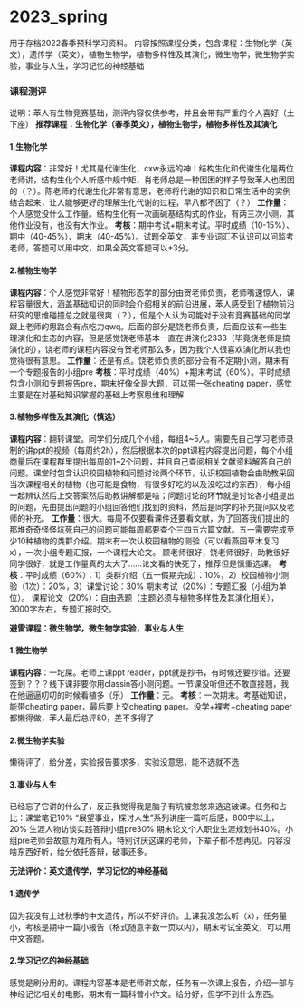 # 2023_spring
用于存档2022春季预科学习资料。
内容按照课程分类，包含课程：生物化学（英文），遗传学（英文），植物生物学，植物多样性及其演化，微生物学，微生物学实验，事业与人生，学习记忆的神经基础

### 课程测评
说明：苯人有生物竞赛基础，测评内容仅供参考，并且会带有严重的个人喜好（土下座）
**推荐课程：生物化学（春季英文），植物生物学，植物多样性及其演化**
#### 1.生物化学
**课程内容**：非常好！尤其是代谢生化，cxw永远的神！结构生化和代谢生化是两位老师讲，结构生化个人听感中规中矩，肖老师总是一种困困的样子导致苯人也困困的（？）。陈老师的代谢生化非常有意思，老师将代谢的知识和日常生活中的实例结合起来，让人能够更好的理解生化代谢的过程，早八都不困了（？）
**工作量**：个人感觉没什么工作量。结构生化有一次画碱基结构式的作业，有两三次小测，其他作业没有，也没有大作业。
**考核**：期中考试+期末考试。平时成绩（10-15%）、期中（40-45%）、期末（40-45%）。试题全英文，非专业词汇不认识可以问监考老师，答题可以用中文，如果全英文答题可以+3分。

#### 2.植物生物学
**课程内容**：个人感觉非常好！植物形态学的部分由贺老师负责，老师嘴速惊人，课程容量很大，涵盖基础知识的同时会介绍相关的前沿进展，苯人感受到了植物前沿研究的思维碰撞总之就是很爽（？），但是个人认为可能对于没有竞赛基础的同学跟上老师的思路会有点吃力qwq。后面的部分是饶老师负责，后面应该有一些生理演化和生态的内容，但是感觉饶老师基本一直在讲演化2333（毕竟饶老师是搞演化的），饶老师的课程内容没有贺老师那么多，因为我个人很喜欢演化所以我也觉得很有意思。
**工作量**：还是有点。饶老师负责的部分会有不定期小测，期末有一个专题报告的小组pre
**考核**：平时成绩（40%）+期末考试（60%）。平时成绩包含小测和专题报告pre，期末好像全是大题，可以带一张cheating paper，感觉主要是在对基础知识掌握的基础上考察思维和理解

#### 3.植物多样性及其演化（慎选）
**课程内容**：翻转课堂。同学们分成几个小组，每组4~5人。需要先自己学习老师录制的讲ppt的视频（每周约2h），然后根据本次的ppt课程内容提出问题，每个小组商量后在课程群里提出每周的1~2个问题，并且自己查阅相关文献资料解答自己的问题。课堂时包含认识校园植物和问题讨论两个环节，认识校园植物会由助教采回当次课程相关的植物（也可能是食物，有很多好吃的以及没吃过的东西），每小组一起辨认然后上交答案然后助教讲解都是啥；问题讨论的环节就是讨论各小组提出的问题，先由提出问题的小组回答他们找到的资料，然后是同学的补充提问以及老师的补充。
**工作量**：很大。每周不仅要看课件还要看文献，为了回答我们提出的那堆奇奇怪怪坑死自己的问题可能每周都要查个三四五六篇文献。五一需要完成至少10种植物的类群介绍。期末有一次认校园植物的测验（可以看燕园草木复习x），一次小组专题汇报，一个课程大论文。
顾老师很好，饶老师很好，助教很好同学很好，就是工作量真的太大了……论文看的快死了，推荐但是慎重选课。
**考核**：平时成绩（60%）：1）类群介绍（五一假期完成）：10%，2）校园植物小测验（1次）：20%，3）课堂讨论：30%
期末考试（20%）：专题汇报（小组为单位）。
课程论文（20%）：自由选题（主题必须与植物多样性及其演化相关），3000字左右，专题汇报时交。

**避雷课程：微生物学，微生物学实验，事业与人生**
#### 1.微生物学
**课程内容**：一坨屎。老师上课ppt reader，ppt就是抄书，有时候还要抄错。还要签到？？？线下课非要你用classin答小测问题。一节课没听但还不敢直接翘，我在他逼逼叨叨的时候看植多（乐）
**工作量**：无。
**考核**：一次期末。考基础知识，能带cheating paper，最后要上交cheating paper。没学+裸考+cheating paper都懒得做，苯人最后总评80，差不多得了

#### 2.微生物学实验
懒得评了，给分差，实验报告要求多，实验没意思，能不选就不选

#### 3.事业与人生
已经忘了它讲的什么了，反正我觉得我是脑子有坑被忽悠来选这破课。任务和占比：课堂笔记10%  “展望事业，探讨人生”系列讲座一篇听后感，800字以上，20%   生涯人物访谈实践答辩小组pre30%   期末论文个人职业生涯规划书40%。小组pre老师会故意为难所有人，特别讨厌这课的老师，下辈子都不想再见。内容没啥东西好听，给分依托答辩，破事还多。

**无法评价：英文遗传学，学习记忆的神经基础**
#### 1.遗传学
因为我没有上过秋季的中文遗传，所以不好评价。上课我没怎么听（x），任务量小，考核是期中一篇小报告（格式随意字数一页以内），期末考试全英文，可以用中文答题。

#### 2.学习记忆的神经基础
感觉是刷分用的。课程内容基本是老师讲文献，任务有一次课上报告，介绍一部与神经记忆相关的电影，期末有一篇科普小作文。给分好，但学不到什么东西。
